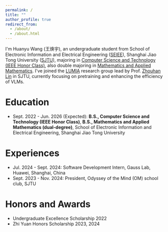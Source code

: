 ```yaml
---
permalink: /
title: ""
author_profile: true
redirect_from: 
  - /about/
  - /about.html
---
```


I'm Huanyu Wang (王焕宇), an undergraduate student from School of Electronic Information and Electrical Engineering ([SEIEE](https://www.seiee.sjtu.edu.cn/)), Shanghai Jiao Tong University ([SJTU](https://www.sjtu.edu.cn/)), majoring in <u>Computer Science and Technology (IEEE Honor Class)</u>, also double majoring in <u>Mathematics and Applied Mathematics</u>. I've joined the [LUMIA](https://github.com/LUMIA-Group) research group lead by Prof. [Zhouhan Lin](https://hantek.github.io/) in SJTU, currently focusing on pretraining and enhancing the efficiency of VLMs.

Education
======
- Sept. 2022 - Jun. 2026 (Expected): **B.S., Computer Science and Technology (IEEE Honor Class)**, **B.S., Mathematics and Applied Mathematics (dual-degree)**, School of Electronic Information and Electrical Engineering, Shanghai Jiao Tong University

Experiences
======
- Jul. 2024 - Sept. 2024: Software Development Intern, Gauss Lab, Huawei, Shanghai, China
- Sept. 2023 - Nov. 2024: President, Odyssey of the Mind (OM) school club, SJTU

Honors and Awards
======
- Undergraduate Excellence Scholarship 2022
- Zhi Yuan Honors Scholarship 2023, 2024
